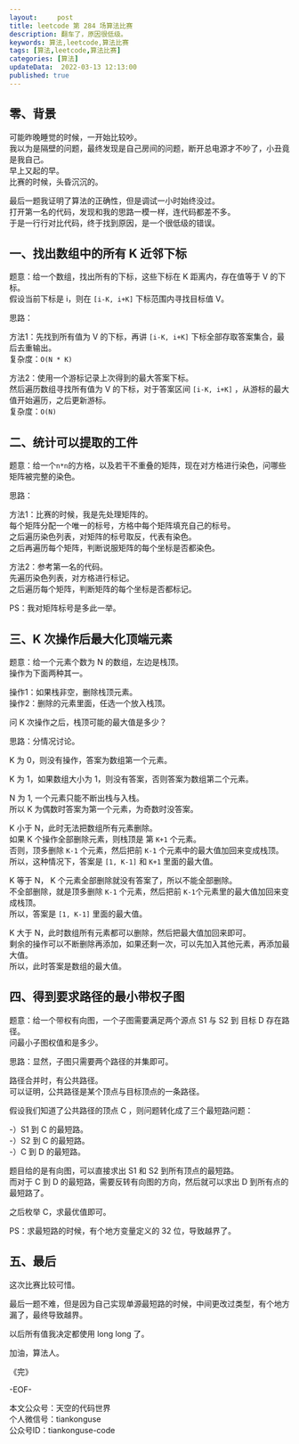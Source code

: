 ```yaml
---   
layout:     post  
title: leetcode 第 284 场算法比赛  
description: 翻车了，原因很低级。       
keywords: 算法,leetcode,算法比赛  
tags: [算法,leetcode,算法比赛]    
categories: [算法]  
updateData:  2022-03-13 12:13:00  
published: true  
---  
```



## 零、背景  


可能昨晚睡觉的时候，一开始比较吵。  
我以为是隔壁的问题，最终发现是自己房间的问题，断开总电源才不吵了，小丑竟是我自己。  
早上又起的早。  
比赛的时候，头昏沉沉的。  


最后一题我证明了算法的正确性，但是调试一小时始终没过。  
打开第一名的代码，发现和我的思路一模一样，连代码都差不多。  
于是一行行对比代码，终于找到原因，是一个很低级的错误。  


## 一、找出数组中的所有 K 近邻下标  


题意：给一个数组，找出所有的下标，这些下标在 K 距离内，存在值等于 V 的下标。  
假设当前下标是 i，则在 `[i-K, i+K]` 下标范围内寻找目标值 V。  


思路：  


方法1：先找到所有值为 V 的下标，再讲 `[i-K, i+K]` 下标全部存取答案集合，最后去重输出。  
复杂度：`O(N * K)`  


方法2：使用一个游标记录上次得到的最大答案下标。  
然后遍历数组寻找所有值为 V 的下标，对于答案区间 `[i-K, i+K]` ，从游标的最大值开始遍历，之后更新游标。  
复杂度：`O(N)`  


## 二、统计可以提取的工件  


题意：给一个`n*n`的方格，以及若干不重叠的矩阵，现在对方格进行染色，问哪些矩阵被完整的染色。  


思路：  


方法1：比赛的时候，我是先处理矩阵的。  
每个矩阵分配一个唯一的标号，方格中每个矩阵填充自己的标号。  
之后遍历染色列表，对矩阵的标号取反，代表有染色。  
之后再遍历每个矩阵，判断说服矩阵的每个坐标是否都染色。  


方法2：参考第一名的代码。  
先遍历染色列表，对方格进行标记。  
之后遍历每个矩阵，判断矩阵的每个坐标是否都标记。  


PS：我对矩阵标号是多此一举。  


## 三、K 次操作后最大化顶端元素  


题意：给一个元素个数为 N 的数组，左边是栈顶。  
操作为下面两种其一。  

操作1：如果栈非空，删除栈顶元素。  
操作2：删除的元素里面，任选一个放入栈顶。  


问 K 次操作之后，栈顶可能的最大值是多少？  


思路：分情况讨论。  


K 为 0，则没有操作，答案为数组第一个元素。  


K 为 1，如果数组大小为 1，则没有答案，否则答案为数组第二个元素。  


N 为 1, 一个元素只能不断出栈与入栈。  
所以 K 为偶数时答案为第一个元素，为奇数时没答案。  


K 小于 N，此时无法把数组所有元素删除。  
如果 K 个操作全部删除元素，则栈顶是 第 `K+1` 个元素。  
否则，顶多删除 `K-1` 个元素，然后把前 `K-1` 个元素中的最大值加回来变成栈顶。  
所以，这种情况下，答案是 `[1, K-1]` 和 `K+1` 里面的最大值。  


K 等于 N， K 个元素全部删除就没有答案了，所以不能全部删除。  
不全部删除，就是顶多删除 `K-1` 个元素，然后把前 `K-1`个元素里的最大值加回来变成栈顶。  
所以，答案是 `[1, K-1]` 里面的最大值。  


K 大于 N，此时数组所有元素都可以删除，然后把最大值加回来即可。  
剩余的操作可以不断删除再添加，如果还剩一次，可以先加入其他元素，再添加最大值。  
所以，此时答案是数组的最大值。  


## 四、得到要求路径的最小带权子图  


题意：给一个带权有向图，一个子图需要满足两个源点 S1 与 S2 到 目标 D 存在路径。  
问最小子图权值和是多少。  


思路：显然，子图只需要两个路径的并集即可。  


路径合并时，有公共路径。  
可以证明，公共路径是某个顶点与目标顶点的一条路径。  


假设我们知道了公共路径的顶点 C ，则问题转化成了三个最短路问题：  

-）S1 到 C 的最短路。  
-）S2 到 C 的最短路。  
-）C 到 D 的最短路。  


题目给的是有向图，可以直接求出 S1 和 S2 到所有顶点的最短路。  
而对于 C 到 D 的最短路，需要反转有向图的方向，然后就可以求出 D 到所有点的最短路了。  


之后枚举 C，求最优值即可。  


PS：求最短路的时候，有个地方变量定义的 32 位，导致越界了。  


## 五、最后  


这次比赛比较可惜。  


最后一题不难，但是因为自己实现单源最短路的时候，中间更改过类型，有个地方漏了，最终导致越界。  


以后所有值我决定都使用 long long 了。  



加油，算法人。  


《完》  


-EOF-  



本文公众号：天空的代码世界  
个人微信号：tiankonguse  
公众号ID：tiankonguse-code  
  

